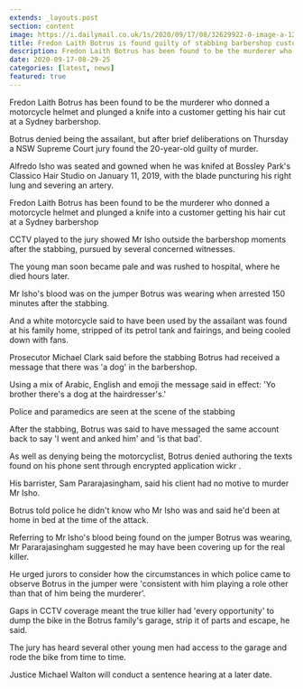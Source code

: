 ```yaml
---
extends: _layouts.post
section: content
image: https://i.dailymail.co.uk/1s/2020/09/17/08/32629922-0-image-a-12_1600327451674.jpg 
title: Fredon Laith Botrus is found guilty of stabbing barbershop customer Alfredo Isho to death 
description: Fredon Laith Botrus has been found to be the murderer who donned a motorcycle helmet and plunged a knife into a customer getting his hair cut at a Sydney barbershop. 
date: 2020-09-17-08-29-25 
categories: [latest, news] 
featured: true 
--- 
```

Fredon Laith Botrus has been found to be the murderer who donned a motorcycle helmet and plunged a knife into a customer getting his hair cut at a Sydney barbershop.

Botrus denied being the assailant, but after brief deliberations on Thursday a NSW Supreme Court jury found the 20-year-old guilty of murder.

Alfredo Isho was seated and gowned when he was knifed at Bossley Park's Classico Hair Studio on January 11, 2019, with the blade puncturing his right lung and severing an artery.

Fredon Laith Botrus has been found to be the murderer who donned a motorcycle helmet and plunged a knife into a customer getting his hair cut at a Sydney barbershop 

CCTV played to the jury showed Mr Isho outside the barbershop moments after the stabbing, pursued by several concerned witnesses.

The young man soon became pale and was rushed to hospital, where he died hours later.

Mr Isho's blood was on the jumper Botrus was wearing when arrested 150 minutes after the stabbing.

And a white motorcycle said to have been used by the assailant was found at his family home, stripped of its petrol tank and fairings, and being cooled down with fans.

Prosecutor Michael Clark said before the stabbing Botrus had received a message that there was 'a dog' in the barbershop.

Using a mix of Arabic, English and emoji the message said in effect: 'Yo brother there's a dog at the hairdresser's.'

Police and paramedics are seen at the scene of the stabbing

After the stabbing, Botrus was said to have messaged the same account back to say 'I went and anked him' and 'is that bad'.

As well as denying being the motorcyclist, Botrus denied authoring the texts found on his phone sent through encrypted application wickr .

His barrister, Sam Pararajasingham, said his client had no motive to murder Mr Isho.

Botrus told police he didn't know who Mr Isho was and said he'd been at home in bed at the time of the attack.

Referring to Mr Isho's blood being found on the jumper Botrus was wearing, Mr Pararajasingham suggested he may have been covering up for the real killer.

He urged jurors to consider how the circumstances in which police came to observe Botrus in the jumper were 'consistent with him playing a role other than that of him being the murderer'.

Gaps in CCTV coverage meant the true killer had 'every opportunity' to dump the bike in the Botrus family's garage, strip it of parts and escape, he said.

The jury has heard several other young men had access to the garage and rode the bike from time to time.

Justice Michael Walton will conduct a sentence hearing at a later date.

